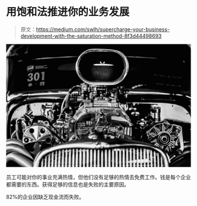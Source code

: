 # 用饱和法推进你的业务发展

> 原文：<https://medium.com/swlh/supercharge-your-business-development-with-the-saturation-method-8f3d44498693>

![](img/cfbde0c8598392abc4511942b268d0d3.png)

员工可能对你的事业充满热情，但他们没有足够的热情去免费工作。钱是每个企业都需要的东西。获得足够的信息也是失败的主要原因。

82%的企业因缺乏现金流而失败。
